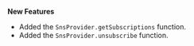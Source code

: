 **New Features**

* Added the `SnsProvider.getSubscriptions` function.
* Added the `SnsProvider.unsubscribe` function.
